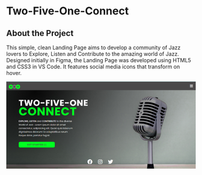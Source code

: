 # Two-Five-One-Connect

## About the Project

This simple, clean Landing Page aims to develop a community of Jazz lovers to Explore, Listen and Contribute to the amazing world of Jazz. Designed initially in Figma, the Landing Page was developed using HTML5 and CSS3 in VS Code. It features social media icons that transform on hover.

![Two Five One Screenshot](images/Two_five_one_Screenshot.jpg)


